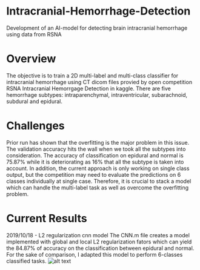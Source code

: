 # Intracranial-Hemorrhage-Detection
Development of an AI-model for detecting brain intracranial hemorrhage using data from RSNA

# Overview
The objective is to train a 2D multi-label and multi-class classifier for intracranial hemorrhage using CT dicom files provied by open competition RSNA Intracranial Hemorrgage Detection in kaggle. There are five hemorrhage subtypes: intraparenchymal, intraventricular, subarachnoid, subdural and epidural.

# Challenges
Prior run has shown that the overfitting is the major problem in this issue. The validation accuracy hits the wall when we took all the subtypes into consideration. The accuracy of classification on epidural and normal is 75.87% while it is deteriorating as 16% that all the subtype is taken into account.  In addition, the current approach is only working on single class output, but the competition may need to evaluate the predictions on 6 classes individually at single case. Therefore, it is crucial to stack a model which can handle the multi-label task as well as overcome the overfitting problem.

# Current Results
2019/10/18 - L2 regularization cnn model
The CNN.m file creates a model implemented with global and local L2 regularization fators which can yield the 84.87% of accuracy on the classification between epidural and normal.
For the sake of comparison, I adapted this model to perform 6-classes classified tasks.
![alt text](https://github.com/maverickyuwei/Intracranial-Hemorrhage-Detection/blob/master/6%20classess%20confusion%20matrix.jpg)

